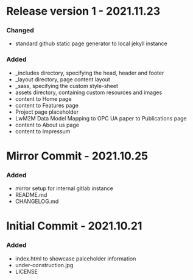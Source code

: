 # Release version 1 - 2021.11.23
### Changed
 - standard github static page generator to local jekyll instance

### Added
 - _includes directory, specifying the head, header and footer
 - _layout directory, page content layout
 - _sass, specifying the custom style-sheet
 - assets directory, containing custom resources and images
 - content to Home page
 - content to Features page
 - Project page placeholder
 - LwM2M Data Model Mapping to OPC UA paper to Publications page
 - content to About us page
 - content to Impressum

# Mirror Commit - 2021.10.25 
### Added 
 - mirror setup for internal gitlab instance
 - README.md
 - CHANGELOG.md

# Initial Commit - 2021.10.21
### Added
 - index.html to showcase palceholder information
 - under-construction.jpg
 - LICENSE